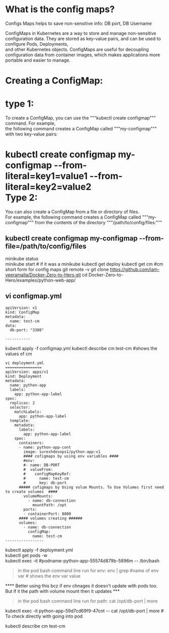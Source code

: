 What is the config maps?  
=========================

Configs Maps helps to save non-sensitive info: DB port, DB Username  

ConfigMaps in Kubernetes are a way to store and manage non-sensitive configuration data. They are stored as key-value pairs, and can be used to configure Pods, Deployments,   
and other Kubernetes objects. ConfigMaps are useful for decoupling configuration data from container images, which makes applications more portable and easier to manage.  

Creating a ConfigMap:  
====================
type 1:  
======  
To create a ConfigMap, you can use the """kubectl create configmap""" command. For example,   
the following command creates a ConfigMap called """my-configmap""" with two key-value pairs:  

kubectl create configmap my-configmap --from-literal=key1=value1 --from-literal=key2=value2   
Type 2:   
========  
You can also create a ConfigMap from a file or directory of files.   
For example, the following command creates a ConfigMap called """my-configmap""" from the contents of the directory """/path/to/config/files:"""  

kubectl create configmap my-configmap --from-file=/path/to/config/files  
-----------------

minikube status  
minikube start     # if it was a minikube
kubectl get deploy
kubectl get cm     #cm short form for config maps
git remote -v
git clone https://github.com/iam-veeramalla/Docker-Zero-to-Hero.git
cd Docker-Zero-to-Hero/examples/python-web-app/

vi configmap.yml
---------------
```
apiVersion: v1
kind: ConfigMap
metadata:
  name: test-cm
data:
  db-port: "3308"

-----------
```
kubectl apply -f configmap.yml
kubectl describe cm test-cm           #shows the values of cm


```
vi deployment.yml
================
apiVersion: apps/v1
kind: Deployment
metadata:
  name: python-app
  labels:
    app: python-app-label
spec:
  replicas: 2
  selector:
    matchLabels:
      app: python-app-label
  template:
    metadata:
      labels:
        app: python-app-label
    spec:
      containers:
      - name: python-app-cont
        image: sureshdevops1/python-app:v1
        #### cofigmaps by using env variables ####
        #env:
        #- name: DB-PORT
        #  valueFrom:
        #    configMapKeyRef:
        #      name: test-cm
        #      key: db-port
      ##### cofigmaps by Using volum Mounts. To Use Volumes first need to create volumes  ####
        volumeMounts:
          - name: db-connection
            mountPath: /opt
        ports:
        - containerPort: 8000
      #### volumes creating ######
      volumes:
        - name: db-connection
          configMap:
            name: test-cm  
-----------------
```
kubectl apply -f  deployment.yml   
kubectl get pods -w   
kubectl exec -it #podname-python-app-55574d879b-5896m -- /bin/bash   
  > in the pod bash command line run for env: env | grep #name of env var      # shows the env var value    

**** Better using this  bcz if env chnages it doesn't update with pods too. But if it the path with volume mount then it updates  ***  
  >  in the pod bash command line run for path: cat /opt/db-port | more        

kubectl exec -it python-app-59d7cd69f9-47cnt -- cat /opt/db-port | more        # To check directly with going into pod

kubectl describe cm test-cm
